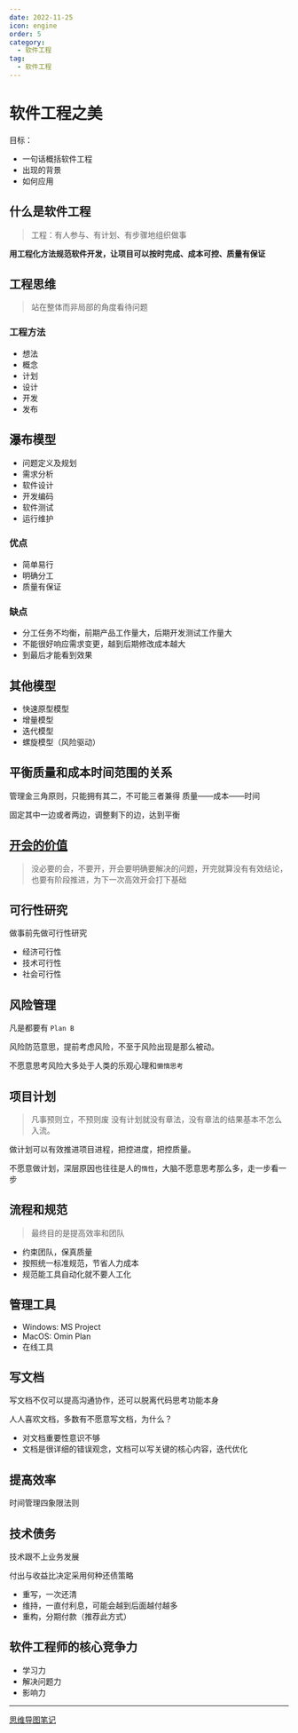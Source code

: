 ```yaml
---
date: 2022-11-25
icon: engine
order: 5
category:
  - 软件工程
tag:
  - 软件工程
---
```

# 软件工程之美

目标：
- 一句话概括软件工程
- 出现的背景
- 如何应用

## 什么是软件工程

> 工程：有人参与、有计划、有步骤地组织做事

**用工程化方法规范软件开发，让项目可以按时完成、成本可控、质量有保证**

## 工程思维
> 站在整体而非局部的角度看待问题

### 工程方法
- 想法
- 概念
- 计划
- 设计
- 开发
- 发布

## 瀑布模型
- 问题定义及规划
- 需求分析
- 软件设计
- 开发编码
- 软件测试
- 运行维护

### 优点
- 简单易行
- 明确分工
- 质量有保证

### 缺点
- 分工任务不均衡，前期产品工作量大，后期开发测试工作量大
- 不能很好响应需求变更，越到后期修改成本越大
- 到最后才能看到效果


## 其他模型
- 快速原型模型
- 增量模型
- 迭代模型
- 螺旋模型（风险驱动）


## 平衡质量和成本时间范围的关系

管理金三角原则，只能拥有其二，不可能三者兼得
质量——成本——时间

固定其中一边或者两边，调整剩下的边，达到平衡

## [开会的价值](./开会的价值.html)
> 没必要的会，不要开，开会要明确要解决的问题，开完就算没有有效结论，也要有阶段推进，为下一次高效开会打下基础

## 可行性研究
做事前先做可行性研究
- 经济可行性
- 技术可行性
- 社会可行性

## 风险管理
凡是都要有 `Plan B`

风险防范意思，提前考虑风险，不至于风险出现是那么被动。

不愿意思考风险大多处于人类的乐观心理和`懒惰思考`


## 项目计划
> 凡事预则立，不预则废
没有计划就没有章法，没有章法的结果基本不怎么入流。

做计划可以有效推进项目进程，把控进度，把控质量。

不愿意做计划，深层原因也往往是人的`惰性`，大脑不愿意思考那么多，走一步看一步

## 流程和规范
> 最终目的是提高效率和团队

- 约束团队，保真质量
- 按照统一标准规范，节省人力成本
- 规范能工具自动化就不要人工化

## 管理工具

- Windows: MS Project
- MacOS: Omin Plan
- 在线工具

## 写文档
写文档不仅可以提高沟通协作，还可以脱离代码思考功能本身

人人喜欢文档，多数有不愿意写文档，为什么？

- 对文档重要性意识不够
- 文档是很详细的错误观念，文档可以写关键的核心内容，迭代优化

## 提高效率

时间管理四象限法则

## 技术债务
技术跟不上业务发展

付出与收益比决定采用何种还债策略
- 重写，一次还清
- 维持，一直付利息，可能会越到后面越付越多
- 重构，分期付款（推荐此方式）

## 软件工程师的核心竞争力
- 学习力
- 解决问题力
- 影响力

---
[思维导图笔记](https://gitmind.cn/app/doc/7cc390642)
